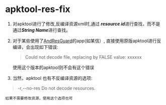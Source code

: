 # apktool-res-fix

1. 对apktool进行了修改,反编译资源xml时,通过 ***resource id***进行查找，而不是通过***String Name***进行查找。   
2. 对于某些使用了[AndResGuard](https://github.com/shwenzhang/AndResGuard)的app(如某信）, 直接使用原版apktool进行反编译，会出现如下错误:  

    > Could not decode file, replacing by FALSE value: xxxxxx
    
    使用这个版本的apktool则不会有这个错误    
3. 当然，apktool 也有不反编译资源的选项:
> -r,--no-res             Do not decode resources.

    如果不需要修改资源，使用这个选项也可
